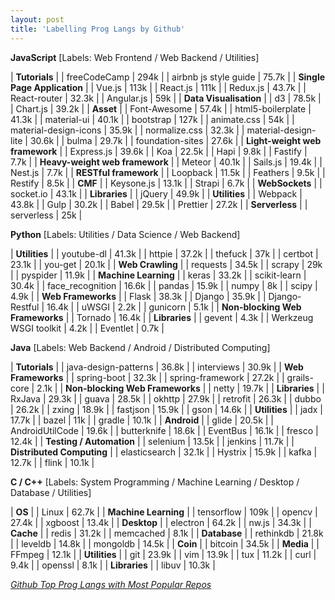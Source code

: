 ```yaml
---
layout: post
title: 'Labelling Prog Langs by Github'
---
```



**JavaScript** [Labels: Web Frontend / Web Backend / Utilities]

| **Tutorials** |
| freeCodeCamp | 294k |
| airbnb js style guide | 75.7k |
| **Single Page Application** |
| Vue.js | 113k |
| React.js | 111k |
| Redux.js | 43.7k |
| React-router | 32.3k |
| Angular.js | 59k |
| **Data Visualisation** |
| d3 | 78.5k |
| Chart.js | 39.2k |
| **Asset** |
| Font-Awesome | 57.4k |
| html5-boilerplate | 41.3k |
| material-ui | 40.1k |
| bootstrap | 127k |
| animate.css | 54k |
| material-design-icons | 35.9k |
| normalize.css | 32.3k |
| material-design-lite | 30.6k |
| bulma | 29.7k |
| foundation-sites | 27.6k |
| **Light-weight web framework** |
| Express.js | 39.6k |
| Koa | 22.5k |
| Hapi | 9.8k |
| Fastify | 7.7k |
| **Heavy-weight web framework** |
| Meteor | 40.1k |
| Sails.js | 19.4k |
| Nest.js | 7.7k |
| **RESTful framework** |
| Loopback | 11.5k |
| Feathers | 9.5k |
| Restify | 8.5k |
| **CMF** |
| Keysone.js | 13.1k |
| Strapi | 6.7k |
| **WebSockets** |
| socket.io | 43.1k |
| **Libraries** |
| jQuery | 49.9k |
| **Utilities** |
| Webpack | 43.8k |
| Gulp | 30.2k |
| Babel | 29.5k |
| Prettier | 27.2k |
| **Serverless** |
| serverless | 25k |


**Python** [Labels: Utilities / Data Science / Web Backend]

| **Utilities** |
| youtube-dl | 41.3k |
| httpie | 37.2k |
| thefuck | 37k |
| certbot | 23.1k | 
| you-get | 20.1k |
| **Web Crawling** |
| requests | 34.5k |
| scrapy | 29k |
| pyspider | 11.9k |
| **Machine Learning** |
| keras | 33.2k |
| scikit-learn | 30.4k |
| face_recognition | 16.6k |
| pandas | 15.9k |
| numpy | 8k |
| scipy | 4.9k |
| **Web Frameworks** |
| Flask | 38.3k |
| Django | 35.9k |
| Django-Restful | 16.4k |
| uWSGI | 2.2k |
| gunicorn | 5.1k |
| **Non-blocking Web Frameworks** |
| Tornado | 16.4k |
| **Libraries** |
| gevent | 4.3k |
| Werkzeug WSGI toolkit | 4.2k |
| Eventlet | 0.7k |


**Java** [Labels: Web Backend / Android / Distributed Computing]

| **Tutorials** |
| java-design-patterns | 36.8k |
| interviews | 30.9k |
| **Web Frameworks** |
| spring-boot | 32.3k |
| spring-framework | 27.2k |
| grails-core | 2.1k |
| **Non-blocking Web Frameworks** |
| netty | 19.7k |
| **Libraries** |
| RxJava | 29.3k |
| guava | 28.5k |
| okhttp | 27.9k |
| retrofit | 26.3k |
| dubbo | 26.2k |
| zxing | 18.9k |
| fastjson | 15.9k |
| gson | 14.6k |
| **Utilities** |
| jadx | 17.7k |
| bazel | 11k |
| gradle | 10.1k |
| **Android** |
| glide | 20.5k |
| AndroidUtilCode | 19.6k |
| butterknife | 18.6k |
| EventBus | 16.1k |
| fresco | 12.4k |
| **Testing / Automation** |
| selenium | 13.5k |
| jenkins | 11.7k |
| **Distributed Computing** |
| elasticsearch | 32.1k |
| Hystrix | 15.9k |
| kafka | 12.7k |
| flink | 10.1k |


**C / C++** [Labels: System Programming / Machine Learning / Desktop / Database / Utilities]

| **OS** |
| Linux | 62.7k |
| **Machine Learning** |
| tensorflow | 109k |
| opencv | 27.4k |
| xgboost | 13.4k |
| **Desktop** |
| electron | 64.2k |
| nw.js | 34.3k |
| **Cache** |
| redis | 31.2k |
| memcached | 8.1k |
| **Database** |
| rethinkdb | 21.8k |
| leveldb | 14.8k |
| mongoldb | 14.5k |
| **Coin** |
| bitcoin | 34.5k |
| **Media** |
| FFmpeg | 12.1k |
| **Utilities** |
| git | 23.9k |
| vim | 13.9k |
| tux | 11.2k |
| curl | 9.4k |
| openssl | 8.1k |
| **Libraries** |
| libuv | 10.3k |


*[Github Top Prog Langs with Most Popular Repos](https://github.com/search?o=desc&q=stars%3A%3E0&s=stars&type=Repositories)*

